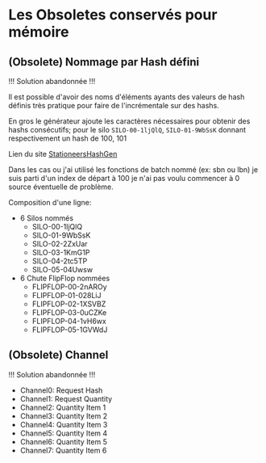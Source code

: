 # Les Obsoletes conservés pour mémoire

## (Obsolete) Nommage par Hash défini

!!! Solution abandonnée !!!

Il est possible d'avoir des noms d'éléments ayants des valeurs de hash définis très pratique pour faire de l'incrémentale sur des hashs.

En gros le générateur ajoute les caractères nécessaires pour obtenir des hashs consécutifs; pour le silo `SILO-00-1ljQlQ`, `SILO-01-9WbSsK` donnant respectivement un hash de 100, 101

Lien du site [StationeersHashGen](https://computererika.github.io/StationeersHashGen/)

Dans les cas ou j'ai utilisé les fonctions de batch nommé (ex: sbn ou lbn) je suis parti d'un index de départ à 100 je n'ai pas voulu commencer à 0 source éventuelle de problème.

Composition d'une ligne:
* 6 Silos nommés
  * SILO-00-1ljQlQ
  * SILO-01-9WbSsK
  * SILO-02-2ZxUar
  * SILO-03-1KmG1P
  * SILO-04-2tc5TP
  * SILO-05-04Uwsw
* 6 Chute FlipFlop nommées
  * FLIPFLOP-00-2nAROy
  * FLIPFLOP-01-028LiJ
  * FLIPFLOP-02-1XSVBZ
  * FLIPFLOP-03-0uCZKe
  * FLIPFLOP-04-1vH6wx
  * FLIPFLOP-05-1GVWdJ

## (Obsolete) Channel

!!! Solution abandonnée !!!

* Channel0: Request Hash
* Channel1: Request Quantity
* Channel2: Quantity Item 1
* Channel3: Quantity Item 2
* Channel4: Quantity Item 3
* Channel5: Quantity Item 4
* Channel6: Quantity Item 5
* Channel7: Quantity Item 6